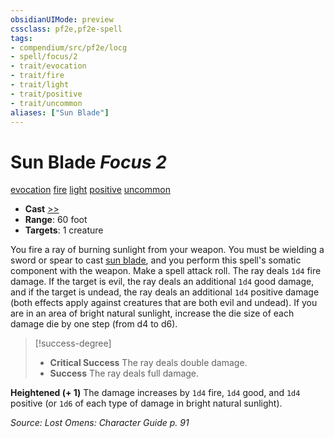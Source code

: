 ```yaml
---
obsidianUIMode: preview
cssclass: pf2e,pf2e-spell
tags:
- compendium/src/pf2e/locg
- spell/focus/2
- trait/evocation
- trait/fire
- trait/light
- trait/positive
- trait/uncommon
aliases: ["Sun Blade"]
---
```

# Sun Blade *Focus 2*   
[evocation](rules/traits/evocation.md "Evocation School Trait")  [fire](rules/traits/fire.md "Fire Energy & Element Trait")  [light](rules/traits/light.md "Light Effect Trait")  [positive](rules/traits/positive.md "Positive Energy & Element Trait")  [uncommon](rules/traits/uncommon.md "Uncommon Rarity Trait")  

- **Cast** [>>](rules/core-rulebook/chapter-9-playing-the-game.md#Actions "Two-Action") 
- **Range**: 60 foot
- **Targets**: 1 creature

You fire a ray of burning sunlight from your weapon. You must be wielding a sword or spear to cast [sun blade](compendium/spells/sun-blade-locg.md), and you perform this spell's somatic component with the weapon. Make a spell attack roll. The ray deals `1d4` fire damage. If the target is evil, the ray deals an additional `1d4` good damage, and if the target is undead, the ray deals an additional `1d4` positive damage (both effects apply against creatures that are both evil and undead). If you are in an area of bright natural sunlight, increase the die size of each damage die by one step (from d4 to d6).

> [!success-degree] 
> - **Critical Success** The ray deals double damage.
> - **Success** The ray deals full damage.

**Heightened (+ 1)** The damage increases by `1d4` fire, `1d4` good, and `1d4` positive (or `1d6` of each type of damage in bright natural sunlight).

*Source: Lost Omens: Character Guide p. 91*